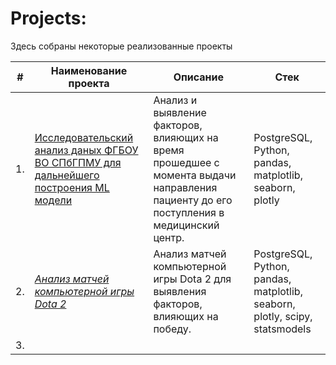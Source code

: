 # Projects:

Здесь собраны некоторые реализованные проекты

| #    | Наименование проекта                | Описание                                                     | Стек                                                         |
| ---- | ------------------------------------------------------------ | ------------------------------------------------------------ | ------------------------------------------------------------ |
| 1.   | [Исследовательский анализ даных ФГБОУ ВО СПбГПМУ для дальнейшего построения ML модели](https://github.com/Maksim180382/Projects/tree/main/%D0%90%D0%BD%D0%B0%D0%BB%D0%B8%D0%B7%20%D0%B4%D0%B0%D0%BD%D0%BD%D1%8B%D1%85%20%D0%A4%D0%93%D0%91%D0%9E%D0%A3%20%D0%92%D0%9E%20%D0%A1%D0%9F%D0%B1%D0%93%D0%9F%D0%9C%D0%A3) | Анализ и выявление факторов, влияющих на время прошедшее с момента выдачи направления пациенту до его поступления в медицинский центр.      |  PostgreSQL, Python, pandas, matplotlib, seaborn, plotly|
| 2.   | [*Анализ матчей компьютерной игры Dota 2*](https://github.com/Maksim180382/Projects/tree/main/%D0%90%D0%BD%D0%B0%D0%BB%D0%B8%D0%B7%20%D0%B8%D0%B3%D1%80%D1%8B%20DOTA%202) |  Анализ матчей компьютерной игры Dota 2 для выявления факторов, влияющих на победу.    | PostgreSQL, Python, pandas, matplotlib, seaborn, plotly, scipy, statsmodels |
| 3.   |     |        |  |

